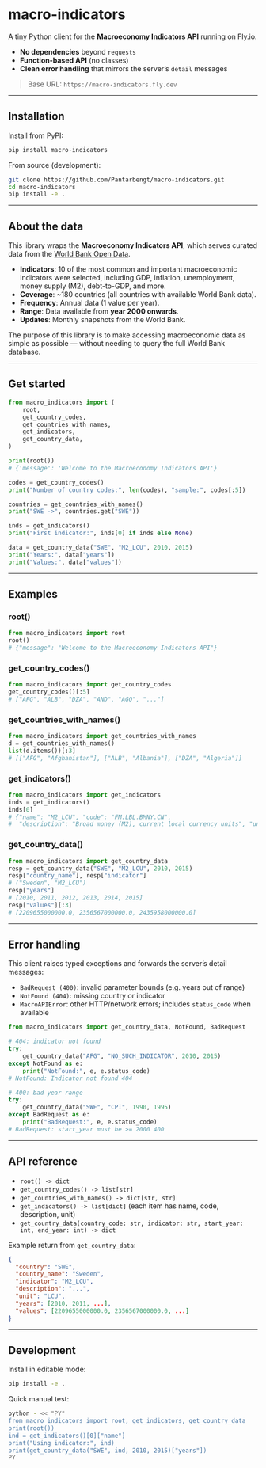 # macro-indicators

A tiny Python client for the **Macroeconomy Indicators API** running on Fly.io.

- **No dependencies** beyond `requests`
- **Function-based API** (no classes)
- **Clean error handling** that mirrors the server’s `detail` messages

> Base URL: `https://macro-indicators.fly.dev`

---

## Installation

Install from PyPI:

```bash
pip install macro-indicators
```

From source (development):

```bash
git clone https://github.com/Pantarbengt/macro-indicators.git
cd macro-indicators
pip install -e .
```

---

## About the data

This library wraps the **Macroeconomy Indicators API**, which serves curated data from the [World Bank Open Data](https://data.worldbank.org/).

- **Indicators**: 10 of the most common and important macroeconomic indicators were selected, including GDP, inflation, unemployment, money supply (M2), debt-to-GDP, and more.
- **Coverage**: ~180 countries (all countries with available World Bank data).
- **Frequency**: Annual data (1 value per year).
- **Range**: Data available from **year 2000 onwards**.
- **Updates**: Monthly snapshots from the World Bank.

The purpose of this library is to make accessing macroeconomic data as simple as possible — without needing to query the full World Bank database.

---

## Get started

```python
from macro_indicators import (
    root,
    get_country_codes,
    get_countries_with_names,
    get_indicators,
    get_country_data,
)

print(root())
# {'message': 'Welcome to the Macroeconomy Indicators API'}

codes = get_country_codes()
print("Number of country codes:", len(codes), "sample:", codes[:5])

countries = get_countries_with_names()
print("SWE ->", countries.get("SWE"))

inds = get_indicators()
print("First indicator:", inds[0] if inds else None)

data = get_country_data("SWE", "M2_LCU", 2010, 2015)
print("Years:", data["years"])
print("Values:", data["values"])
```

---

## Examples

### root()

```python
from macro_indicators import root
root()
# {"message": "Welcome to the Macroeconomy Indicators API"}
```

### get_country_codes()

```python
from macro_indicators import get_country_codes
get_country_codes()[:5]
# ["AFG", "ALB", "DZA", "AND", "AGO", "..."]
```

### get_countries_with_names()

```python
from macro_indicators import get_countries_with_names
d = get_countries_with_names()
list(d.items())[:3]
# [["AFG", "Afghanistan"], ["ALB", "Albania"], ["DZA", "Algeria"]]
```

### get_indicators()

```python
from macro_indicators import get_indicators
inds = get_indicators()
inds[0]
# {"name": "M2_LCU", "code": "FM.LBL.BMNY.CN",
#  "description": "Broad money (M2), current local currency units", "unit": "LCU"}
```

### get_country_data()

```python
from macro_indicators import get_country_data
resp = get_country_data("SWE", "M2_LCU", 2010, 2015)
resp["country_name"], resp["indicator"]
# ("Sweden", "M2_LCU")
resp["years"]
# [2010, 2011, 2012, 2013, 2014, 2015]
resp["values"][:3]
# [2209655000000.0, 2356567000000.0, 2435958000000.0]
```

---

## Error handling

This client raises typed exceptions and forwards the server’s detail messages:

- `BadRequest (400)`: invalid parameter bounds (e.g. years out of range)
- `NotFound (404)`: missing country or indicator
- `MacroAPIError`: other HTTP/network errors; includes `status_code` when available

```python
from macro_indicators import get_country_data, NotFound, BadRequest

# 404: indicator not found
try:
    get_country_data("AFG", "NO_SUCH_INDICATOR", 2010, 2015)
except NotFound as e:
    print("NotFound:", e, e.status_code)
# NotFound: Indicator not found 404

# 400: bad year range
try:
    get_country_data("SWE", "CPI", 1990, 1995)
except BadRequest as e:
    print("BadRequest:", e, e.status_code)
# BadRequest: start_year must be >= 2000 400
```

---

## API reference

- `root() -> dict`
- `get_country_codes() -> list[str]`
- `get_countries_with_names() -> dict[str, str]`
- `get_indicators() -> list[dict]` (each item has name, code, description, unit)
- `get_country_data(country_code: str, indicator: str, start_year: int, end_year: int) -> dict`

Example return from `get_country_data`:

```json
{
  "country": "SWE",
  "country_name": "Sweden",
  "indicator": "M2_LCU",
  "description": "...",
  "unit": "LCU",
  "years": [2010, 2011, ...],
  "values": [2209655000000.0, 2356567000000.0, ...]
}
```

---

## Development

Install in editable mode:

```bash
pip install -e .
```

Quick manual test:

```bash
python - << "PY"
from macro_indicators import root, get_indicators, get_country_data
print(root())
ind = get_indicators()[0]["name"]
print("Using indicator:", ind)
print(get_country_data("SWE", ind, 2010, 2015)["years"])
PY
```
